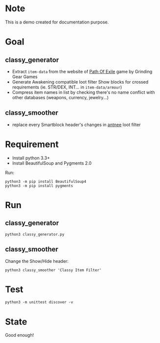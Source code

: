Note
====

This is a demo created for documentation purpose.

Goal
====

classy_generator
----------------

- Extract `item-data` from the website of [Path Of Exile](http://www.pathofexile.com) game by Grinding Gear Games
- Generate Awakening compatible loot filter Show blocks for crossed requirements (ie. STR/DEX, INT... in `item-data/armour`)
- Compress item names in list by checking there's no name conflict with other databases (weapons, currency, jewelry...)

classy_smoother
---------------

- replace every Smartblock header's changes in [antnee](http://www.pathofexile.com/forum/view-thread/1245785) loot filter

Requirement
===========

- Install python 3.3+
- Install BeautifulSoup and Pygments 2.0

Run:

    python3 -m pip install BeautifulSoup4
    python3 -m pip install pygments

Run
===

classy_generator
----------------

    python3 classy_generator.py

classy_smoother
---------------

Change the Show/Hide header:

    python3 classy_smoother 'Classy Item Filter'

Test
====

    python3 -m unittest discover -v

State
=====

Good enough!
